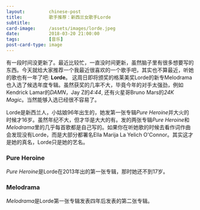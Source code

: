 ```yaml
---
layout:         chinese-post
title:          歌手推荐：新西兰女歌手Lorde
subtitle:
card-image:     /assets/images/lorde.jpeg
date:           2018-03-20 21:00:00
tags:           [音乐]
post-card-type: image
---
```


有一段时间没更新了。最近比较忙，一直没时间更新，虽然脑子里有很多想要写的东西。今天就给大家推荐一个我最近很喜欢的一个歌手吧，其实也不算最近，听她的歌也有一年了吧: **Lorde**。 这周日即将颁奖的格莱美奖Lorde的新专Melodrama也入选了候选年度专辑。虽然获奖的几率不大，毕竟今年的对手太强劲，例如Kendrick Lamar的*DAMN*，Jay Z的*4:44*, 还有火星哥Bruno Mars的*24K Magic*。当然能够入选已经很不容易了。

Lorde是新西兰人，小姑娘96年出生的，她发第一张专辑*Pure Heroine*并大火的时候才16岁。虽然年纪不大，但才华是大大的有。发的两张专辑*Pure Heroine*和*Melodrama*里的几乎每首歌都是自己写的。如果你在听她歌的时候去看作词作曲会发现没有Lorde，而是大部分都署名Ella Marija La Yelich O'Connor。其实这才是她的真名，Lorde只是她的艺名。

### Pure Heroine

*Pure Heroine*是Lorde在2013年出的第一张专辑，那时她还不到17岁。


### Melodrama

*Melodrama*是Lorde第一张专辑发表四年后发表的第二张专辑。
